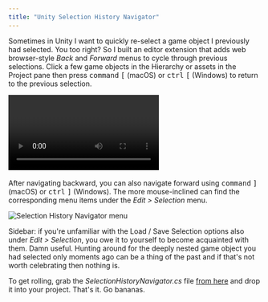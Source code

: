 ```yaml
---
title: "Unity Selection History Navigator"
---
```


Sometimes in Unity I want to quickly re-select a game object I previously had selected. You too right? So I built an editor extension that adds web browser-style *Back* and *Forward* menus to cycle through previous selections. Click a few game objects in the Hierarchy or assets in the Project pane then press <kbd>command</kbd> <kbd>[</kbd> (macOS) or <kbd>ctrl</kbd> <kbd>[</kbd> (Windows) to return to the previous selection.

<video autoplay loop src="/videos/selection-history-navigator.mp4"></video>

After navigating backward, you can also navigate forward using <kbd>command</kbd> <kbd>]</kbd> (macOS) or <kbd>ctrl</kbd> <kbd>]</kbd> (Windows). The more mouse-inclined can find the corresponding menu items under the *Edit > Selection* menu.

<img alt="Selection History Navigator menu" srcset="/images/selection-history-navigator.png 1x, /images/selection-history-navigator@2x.png 2x" src="/images/selection-history-navigator.png">

Sidebar: if you're unfamiliar with the Load / Save Selection options also under *Edit > Selection*, you owe it to yourself to become acquainted with them. Damn useful. Hunting around for the deeply nested game object you had selected only moments ago can be a thing of the past and if that's not worth celebrating then nothing is.

To get rolling, grab the *SelectionHistoryNavigator.cs* file [from here](https://github.com/mminer/selection-history-navigator) and drop it into your project. That's it. Go bananas.
